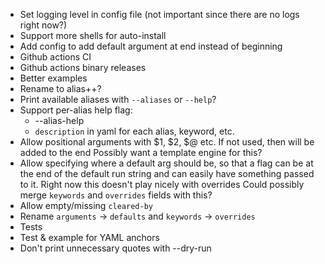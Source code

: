 - Set logging level in config file (not important since there are no logs right now?)
- Support more shells for auto-install
- Add config to add default argument at end instead of beginning
- Github actions CI
- Github actions binary releases
- Better examples
- Rename to alias++?
- Print available aliases with `--aliases` or `--help`?
- Support per-alias help flag:
	- --alias-help
	- `description` in yaml for each alias, keyword, etc.
- Allow positional arguments with $1, $2, $@ etc.
  If not used, then will be added to the end
  Possibly want a template engine for this?
- Allow specifying where a default arg should be, so that a flag can be at the end of the default run string
  and can easily have something passed to it.
  Right now this doesn't play nicely with overrides
  Could possibly merge `keywords` and `overrides` fields with this?
- Allow empty/missing `cleared-by`
- Rename `arguments` -> `defaults` and `keywords` -> `overrides`
- Tests
- Test & example for YAML anchors
- Don't print unnecessary quotes with --dry-run
